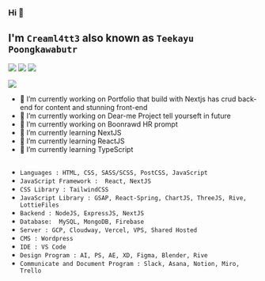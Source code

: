 ### Hi 🖖

## I'm `Creaml4tt3` also known as `Teekayu Poongkawabutr`
<!--![](https://res.cloudinary.com/duoaqfhpz/image/upload/v1684772447/creaml4tt3.me/jwysz04skc0qasomtkoi.ico)-->
![](https://github.com/ikatyang/emoji-cheat-sheet/workflows/Up%20to%20Date/badge.svg)
![](https://img.shields.io/badge/ReactJS-100000?style=plastic&logo=REACT&logoColor=white&labelColor=10BDC2&color=black)
![](https://img.shields.io/badge/Javascript-100000?style=plastic&logo=Javascript&logoColor=white&labelColor=FFE519&color=black)

![](https://res.cloudinary.com/duoaqfhpz/image/upload/v1684772447/creaml4tt3.me/jwysz04skc0qasomtkoi.ico)

- 🔭 I’m currently working on Portfolio that build with Nextjs has crud back-end for content and stunning front-end
- 🔭 I’m currently working on Dear-me Project tell yourseft in future
- 🔭 I’m currently working on Boonrawd HR prompt
- 🌱 I’m currently learning NextJS
- 🌱 I’m currently learning ReactJS
- 🌱 I’m currently learning TypeScript

##
- `Languages : HTML, CSS, SASS/SCSS, PostCSS, JavaScript`
- `JavaScript Framework :  React, NextJS`
- `CSS Library : TailwindCSS`
- `JavaScript Library : GSAP, React-Spring, ChartJS, ThreeJS, Rive, LottieFiles`
- `Backend : NodeJS, ExpressJS, NextJS`
- `Database:  MySQL, MongoDB, Firebase`
- `Server : GCP, Cloudway, Vercel, VPS, Shared Hosted`
- `CMS : Wordpress`
- `IDE : VS Code`
- `Design Program : AI, PS, AE, XD, Figma, Blender, Rive `
- `Communicate and Document Program : Slack, Asana, Notion, Miro, Trello`

<!--
**Creaml4tt3/Creaml4tt3** is a ✨ _special_ ✨ repository because its `README.md` (this file) appears on your GitHub profile.



Here are some ideas to get you started:

- 🔭 I’m currently working on ...
- 🌱 I’m currently learning ...
- 👯 I’m looking to collaborate on ...
- 🤔 I’m looking for help with ...
- 💬 Ask me about ...
- 📫 How to reach me: ...
- 😄 Pronouns: ...
- ⚡ Fun fact: ...
-->
